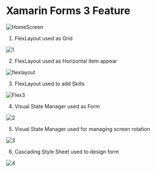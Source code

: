 # Xamarin Forms 3 Feature

![HomeScreen](https://user-images.githubusercontent.com/48187633/54433736-938ea400-4752-11e9-83ea-2de28f74a3f2.png)

1. FlexLayout used as Grid

![1](https://user-images.githubusercontent.com/48187633/54433884-f4b67780-4752-11e9-9f42-8a29e564ff05.jpg)

2. FlexLayout used as Horizontal item appear

![flexlayout](https://user-images.githubusercontent.com/48187633/54434056-5b3b9580-4753-11e9-9973-4192f68d3d6f.png)

3. FlexLayout used to add Skills

![Flex3](https://user-images.githubusercontent.com/48187633/54434378-1b28e280-4754-11e9-8a13-4bebdd62eb86.png)

4. Visual State Manager used as Form

![2](https://user-images.githubusercontent.com/48187633/54434429-414e8280-4754-11e9-917b-be4fbe6a2805.jpg)

5. Visual State Manager used for managing screen rotation 

![3](https://user-images.githubusercontent.com/48187633/54434541-87a3e180-4754-11e9-9046-d81990cd7ddf.jpg)

6. Cascading Style Sheet used to design form

![4](https://user-images.githubusercontent.com/48187633/54434749-f719d100-4754-11e9-986d-5b97ac2160fa.jpg)
